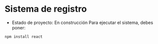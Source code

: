 <h1> Sistema de registro </h1>

- Estado de proyecto: En construcción 
Para ejecutar el sistema, debes poner:

```npm install react```
